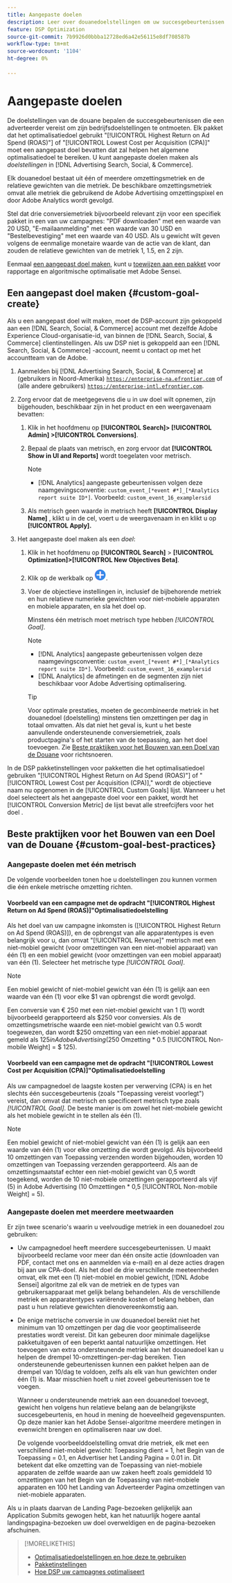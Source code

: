 ```yaml
---
title: Aangepaste doelen
description: Leer over douanedoelstellingen om uw succesgebeurtenissen te bepalen in pakketten die voor laagste CPA of hoogste ROAS worden geoptimaliseerd.
feature: DSP Optimization
source-git-commit: 7b9926d0bbba12728ed6a42e56115e8df708587b
workflow-type: tm+mt
source-wordcount: '1104'
ht-degree: 0%

---
```


# Aangepaste doelen

De doelstellingen van de douane bepalen de succesgebeurtenissen die een adverteerder vereist om zijn bedrijfsdoelstellingen te ontmoeten. Elk pakket dat het optimalisatiedoel gebruikt &quot;[!UICONTROL Highest Return on Ad Spend (ROAS)"] of &quot;[!UICONTROL Lowest Cost per Acquisition (CPA)]&quot; moet een aangepast doel bevatten dat zal helpen het algemene optimalisatiedoel te bereiken. U kunt aangepaste doelen maken als *doelstellingen* in [!DNL Advertising Search, Social, & Commerce].

<!-- update image or omit it

![custom goals](/help/dsp/assets/objective-goals.png)
 -->

Elk douanedoel bestaat uit één of meerdere omzettingsmetriek en de relatieve gewichten van die metriek. De beschikbare omzettingsmetriek omvat alle metriek die gebruikend de Adobe Advertising omzettingspixel en door Adobe Analytics wordt gevolgd.

Stel dat drie conversiemetriek bijvoorbeeld relevant zijn voor een specifiek pakket in een van uw campagnes: &quot;PDF downloaden&quot; met een waarde van 20 USD, &quot;E-mailaanmelding&quot; met een waarde van 30 USD en &quot;Bestelbevestiging&quot; met een waarde van 40 USD. Als u gewicht wilt geven volgens de eenmalige monetaire waarde van de actie van de klant, dan zouden de relatieve gewichten van de metriek 1, 1.5, en 2 zijn.

Eenmaal [een aangepast doel maken](#custom-goal-create), kunt u [toewijzen aan een pakket](/help/dsp/campaign-management/packages/package-settings.md) voor rapportage en algoritmische optimalisatie met Adobe Sensei.

## Een aangepast doel maken {#custom-goal-create}

Als u een aangepast doel wilt maken, moet de DSP-account zijn gekoppeld aan een [!DNL Search, Social, & Commerce] account met dezelfde Adobe Experience Cloud-organisatie-id, van binnen de [!DNL Search, Social, & Commerce] clientinstellingen. Als uw DSP niet is gekoppeld aan een [!DNL Search, Social, & Commerce] -account, neemt u contact op met het accountteam van de Adobe.

1. Aanmelden bij [!DNL Advertising Search, Social, & Commerce] at (gebruikers in Noord-Amerika) [`https://enterprise-na.efrontier.com`](https://enterprise-na.efrontier.com) of (alle andere gebruikers) [`https://enterprise-intl.efrontier.com`](https://enterprise-intl.efrontier.com).

1. Zorg ervoor dat de meetgegevens die u in uw doel wilt opnemen, zijn bijgehouden, beschikbaar zijn in het product en een weergavenaam bevatten:

   1. Klik in het hoofdmenu op **[!UICONTROL Search]> [!UICONTROL Admin] >[!UICONTROL Conversions]**.

   1. Bepaal de plaats van metrisch, en zorg ervoor dat **[!UICONTROL Show in UI and Reports]** wordt toegelaten voor metrisch.

      >[!NOTE]
      >
      >* [!DNL Analytics] aangepaste gebeurtenissen volgen deze naamgevingsconventie: `custom_event_[*event #*]_[*Analytics report suite ID*]`. Voorbeeld: `custom_event_16_examplersid`

   1. Als metrisch geen waarde in metrisch heeft **[!UICONTROL Display Name]** , klikt u in de cel, voert u de weergavenaam in en klikt u op **[!UICONTROL Apply].**

1. Het aangepaste doel maken als een *doel*:

   1. Klik in het hoofdmenu op **[!UICONTROL Search]** > **[!UICONTROL Optimization]>[!UICONTROL New Objectives Beta]**.

   1. Klik op de werkbalk op ![Maken](/help/dsp/assets/create-search-ui.png "Maken").

   1. Voer de objectieve instellingen in, inclusief de bijbehorende metriek en hun relatieve numerieke gewichten voor niet-mobiele apparaten en mobiele apparaten, en sla het doel op.

      Minstens één metrisch moet metrisch type hebben *[!UICONTROL Goal]*.

      >[!NOTE]
      >
      >* [!DNL Analytics] aangepaste gebeurtenissen volgen deze naamgevingsconventie: `custom_event_[*event #*]_[*Analytics report suite ID*]`. Voorbeeld: `custom_event_16_examplersid`
      >* [!DNL Analytics] de afmetingen en de segmenten zijn niet beschikbaar voor Adobe Advertising optimalisering.

      >[!TIP]
      >
      >Voor optimale prestaties, moeten de gecombineerde metriek in het douanedoel (doelstelling) minstens tien omzettingen per dag in totaal omvatten. Als dat niet het geval is, kunt u het beste aanvullende ondersteunende conversiemetriek, zoals productpagina&#39;s of het starten van de toepassing, aan het doel toevoegen. Zie [Beste praktijken voor het Bouwen van een Doel van de Douane](#custom-goal-best-practices) voor richtsnoeren.

In de DSP pakketinstellingen voor pakketten die het optimalisatiedoel gebruiken &quot;[!UICONTROL Highest Return on Ad Spend (ROAS)"] of &quot;[!UICONTROL Lowest Cost per Acquisition (CPA)],&quot; wordt de objectieve naam nu opgenomen in de [!UICONTROL Custom Goals] lijst. Wanneer u het doel selecteert als het aangepaste doel voor een pakket, wordt het [!UICONTROL Conversion Metric] de lijst bevat alle streefcijfers voor het doel .

## Beste praktijken voor het Bouwen van een Doel van de Douane {#custom-goal-best-practices}

### Aangepaste doelen met één metrisch

De volgende voorbeelden tonen hoe u doelstellingen zou kunnen vormen die één enkele metrische omzetting richten.

#### Voorbeeld van een campagne met de opdracht &quot;[!UICONTROL Highest Return on Ad Spend (ROAS)]&quot;Optimalisatiedoelstelling

Als het doel van uw campagne inkomsten is ([!UICONTROL Highest Return on Ad Spend (ROAS)]), en de opbrengst van alle apparatentypes is even belangrijk voor u, dan omvat &quot;[!UICONTROL Revenue]&quot; metrisch met een niet-mobiel gewicht (voor omzettingen van een niet-mobiel apparaat) van één (1) en een mobiel gewicht (voor omzettingen van een mobiel apparaat) van één (1). Selecteer het metrische type *[!UICONTROL Goal]*.

<!-- update image or delete 

![example of a ROAS custom goal with a single conversion metric](/help/dsp/assets/custom-goal-roas.png)

-->

>[!NOTE]
>
> Een mobiel gewicht of niet-mobiel gewicht van één (1) is gelijk aan een waarde van één (1) voor elke $1 van opbrengst die wordt gevolgd.
>
> Een conversie van € 250 met een niet-mobiel gewicht van 1 (1) wordt bijvoorbeeld gerapporteerd als $250 voor conversies. Als de omzettingsmetrische waarde een niet-mobiel gewicht van 0.5 wordt toegewezen, dan wordt $250 omzetting van een niet-mobiel apparaat gemeld als $125 in Adobe Advertising ($250 Omzetting * 0.5 [!UICONTROL Non-mobile Weight] = $ 125).

#### Voorbeeld van een campagne met de opdracht &quot;[!UICONTROL Lowest Cost per Acquisition (CPA)]&quot;Optimalisatiedoelstelling

Als uw campagnedoel de laagste kosten per verwerving (CPA) is en het slechts één succesgebeurtenis (zoals &quot;Toepassing vereist voorlegt&quot;) vereist, dan omvat dat metrisch en specificeert metrisch type zoals *[!UICONTROL Goal]*. De beste manier is om zowel het niet-mobiele gewicht als het mobiele gewicht in te stellen als één (1).

<!-- update image or delete 

![example of a CPA custom goal with a single conversion metric](/help/dsp/assets/custom-goal-roas.png)

-->

>[!NOTE]
>
> Een mobiel gewicht of niet-mobiel gewicht van één (1) is gelijk aan een waarde van één (1) voor elke omzetting die wordt gevolgd. Als bijvoorbeeld 10 omzettingen van Toepassing verzenden worden bijgehouden, worden 10 omzettingen van Toepassing verzenden gerapporteerd. Als aan de omzettingsmaatstaf echter een niet-mobiel gewicht van 0,5 wordt toegekend, worden de 10 niet-mobiele omzettingen gerapporteerd als vijf (5) in Adobe Advertising (10 Omzettingen * 0,5 [!UICONTROL Non-mobile Weight] = 5).

### Aangepaste doelen met meerdere meetwaarden

Er zijn twee scenario&#39;s waarin u veelvoudige metriek in een douanedoel zou gebruiken:

* Uw campagnedoel heeft meerdere succesgebeurtenissen. U maakt bijvoorbeeld reclame voor meer dan één onsite actie (downloaden van PDF, contact met ons en aanmelden via e-mail) en al deze acties dragen bij aan uw CPA-doel. Als het doel de drie verschillende meeteenheden omvat, elk met een (1) niet-mobiel en mobiel gewicht, [!DNL Adobe Sensei] algoritme zal elk van de metriek en de types van gebruikersapparaat met gelijk belang behandelen. Als de verschillende metriek en apparatentypes variërende kosten of belang hebben, dan past u hun relatieve gewichten dienovereenkomstig aan.

<!-- update image or delete it and adjust the wording above

   ![example of a custom goal with multiple metrics](/help/dsp/assets/custom-goal-multiple-properties.png)

-->

* De enige metrische conversie in uw douanedoel bereikt niet het minimum van 10 omzettingen per dag die voor geoptimaliseerde prestaties wordt vereist. Dit kan gebeuren door minimale dagelijkse pakketuitgaven of een beperkt aantal natuurlijke omzettingen. Het toevoegen van extra ondersteunende metriek aan het douanedoel kan u helpen de drempel 10-omzettingen-per-dag bereiken. Tien ondersteunende gebeurtenissen kunnen een pakket helpen aan de drempel van 10/dag te voldoen, zelfs als elk van hun gewichten onder één (1) is. Maar misschien hoeft u niet zoveel gebeurtenissen toe te voegen.

  Wanneer u ondersteunende metriek aan een douanedoel toevoegt, gewicht hen volgens hun relatieve belang aan de belangrijkste succesgebeurtenis, en houd in mening de hoeveelheid gegevenspunten. Op deze manier kan het Adobe Sensei-algoritme meerdere metingen in evenwicht brengen en optimaliseren naar uw doel.

  De volgende voorbeelddoelstelling omvat drie metriek, elk met een verschillend niet-mobiel gewicht: Toepassing dient = 1, het Begin van de Toepassing = 0.1, en Advertiser het Landing Pagina = 0.01 in. Dit betekent dat elke omzetting van de Toepassing van niet-mobiele apparaten de zelfde waarde aan uw zaken heeft zoals gemiddeld 10 omzettingen van het Begin van de Toepassing van niet-mobiele apparaten en 100 het Landing van Adverteerder Pagina omzettingen van niet-mobiele apparaten.

<!-- update image or delete it and adjust the wording above

   ![example of a custom goal with multiple metrics](/help/dsp/assets/custom-goal-multiple-properties2.png)

-->

Als u in plaats daarvan de Landing Page-bezoeken gelijkelijk aan Application Submits gewogen hebt, kan het natuurlijk hogere aantal landingspagina-bezoeken uw doel overweldigen en de pagina-bezoeken afschuinen.<!--reword-->

>[!MORELIKETHIS]
>
>* [Optimalisatiedoelstellingen en hoe deze te gebruiken](optimization-goals.md)
>* [Pakketinstellingen](/help/dsp/campaign-management/packages/package-settings.md)
> * [Hoe DSP uw campagnes optimaliseert](optimization-how-dsp-optimizes-campaigns.md)
